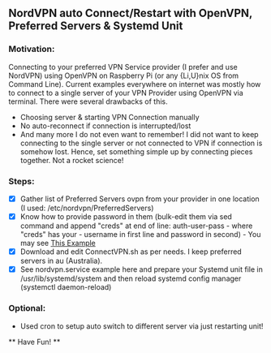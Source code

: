 ## NordVPN auto Connect/Restart with OpenVPN, Preferred Servers & Systemd Unit
### Motivation:
Connecting to your preferred VPN Service provider (I prefer and use NordVPN) using OpenVPN on Raspberry Pi (or any {Li,U}nix OS from Command Line). Current examples everywhere on internet was mostly how to connect to a single server of your VPN Provider using OpenVPN via terminal. There were several drawbacks of this. 
- Choosing server & starting VPN Connection manually
- No auto-reconnect if connection is interrupted/lost
- And many more I do not even want to remember!
I did not want to keep connecting to the single server or not connected to VPN if connection is somehow lost. Hence, set something simple up by connecting pieces together. Not a rocket science!
### Steps:
- [x] Gather list of Preferred Servers ovpn from your provider in one location (I used: /etc/nordvpn/PreferredServers)
- [x] Know how to provide password in them (bulk-edit them via sed command and append "creds" at end of line: auth-user-pass - where "creds" has your - username in first line and password in second) - You may see [This Example](https://torguard.net/knowledgebase.php?action=displayarticle&id=138)
- [x] Download and edit ConnectVPN.sh as per needs. I keep preferred servers in au (Australia).
- [x] See nordvpn.service example here and prepare your Systemd unit file in /usr/lib/systemd/system and then reload systemd config manager (systemctl daemon-reload)
### Optional:
- Used cron to setup auto switch to different server via just restarting unit! 

** Have Fun! **
